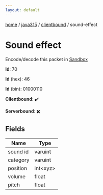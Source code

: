 ```yaml
---
layout: default
---
```


[home](/)  /  [java315](/protocol/java315)  /  [clientbound](/protocol/java315/clientbound)  /  sound-effect

# Sound effect

Encode/decode this packet in [Sandbox](../../../sandbox/java315#clientbound.sound_effect)

**Id**: 70

**Id** (hex): 46

**Id** (bin): 01000110

**Clientbound**: ✔️

**Serverbound**: ✖️

## Fields

Name | Type
---|---
sound id | varuint
category | varuint
position | int&lt;xyz&gt;
volume | float
pitch | float
